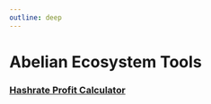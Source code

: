 ```yaml
---
outline: deep
---
```


# Abelian Ecosystem Tools

### [Hashrate Profit Calculator](https://www.abelpool.io/en/calculator)
